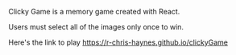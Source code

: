 Clicky Game is a memory game created with React.  

Users must select all of the images only once to win.

Here's the link to play
https://r-chris-haynes.github.io/clickyGame

